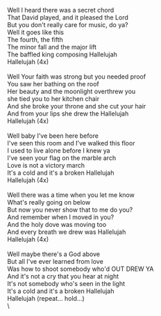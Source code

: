 Well&nbsp;I&nbsp;heard&nbsp;there&nbsp;was&nbsp;a&nbsp;secret&nbsp;chord&nbsp;\
That&nbsp;David&nbsp;played,&nbsp;and&nbsp;it&nbsp;pleased&nbsp;the&nbsp;Lord&nbsp;\
But&nbsp;you&nbsp;don't&nbsp;really&nbsp;care&nbsp;for&nbsp;music,&nbsp;do&nbsp;ya?&nbsp;\
Well&nbsp;it&nbsp;goes&nbsp;like&nbsp;this&nbsp;\
The&nbsp;fourth,&nbsp;the&nbsp;fifth&nbsp;\
The&nbsp;minor&nbsp;fall&nbsp;and&nbsp;the&nbsp;major&nbsp;lift&nbsp;\
The&nbsp;baffled&nbsp;king&nbsp;composing&nbsp;Hallelujah&nbsp;\
Hallelujah&nbsp;(4x)\
\
Well&nbsp;Your&nbsp;faith&nbsp;was&nbsp;strong&nbsp;but&nbsp;you&nbsp;needed&nbsp;proof&nbsp;\
You&nbsp;saw&nbsp;her&nbsp;bathing&nbsp;on&nbsp;the&nbsp;roof&nbsp;\
Her&nbsp;beauty&nbsp;and&nbsp;the&nbsp;moonlight&nbsp;overthrew&nbsp;you&nbsp;\
she&nbsp;tied&nbsp;you&nbsp;to&nbsp;her&nbsp;kitchen&nbsp;chair&nbsp;\
And&nbsp;she&nbsp;broke&nbsp;your&nbsp;throne&nbsp;and&nbsp;she&nbsp;cut&nbsp;your&nbsp;hair&nbsp;\
And&nbsp;from&nbsp;your&nbsp;lips&nbsp;she&nbsp;drew&nbsp;the&nbsp;Hallelujah&nbsp;\
Hallelujah&nbsp;(4x)\
\
Well&nbsp;baby&nbsp;I've&nbsp;been&nbsp;here&nbsp;before\
I've&nbsp;seen&nbsp;this&nbsp;room&nbsp;and&nbsp;I've&nbsp;walked&nbsp;this&nbsp;floor\
I&nbsp;used&nbsp;to&nbsp;live&nbsp;alone&nbsp;before&nbsp;I&nbsp;knew&nbsp;ya&nbsp;\
I've&nbsp;seen&nbsp;your&nbsp;flag&nbsp;on&nbsp;the&nbsp;marble&nbsp;arch\
Love&nbsp;is&nbsp;not&nbsp;a&nbsp;victory&nbsp;march&nbsp;\
It's&nbsp;a&nbsp;cold&nbsp;and&nbsp;it's&nbsp;a&nbsp;broken&nbsp;Hallelujah&nbsp;\
Hallelujah&nbsp;(4x)\
\
Well&nbsp;there&nbsp;was&nbsp;a&nbsp;time&nbsp;when&nbsp;you&nbsp;let&nbsp;me&nbsp;know\
What's&nbsp;really&nbsp;going&nbsp;on&nbsp;below\
But&nbsp;now&nbsp;you&nbsp;never&nbsp;show&nbsp;that&nbsp;to&nbsp;me&nbsp;do&nbsp;you?\
And&nbsp;remember&nbsp;when&nbsp;I&nbsp;moved&nbsp;in&nbsp;you?\
And&nbsp;the&nbsp;holy&nbsp;dove&nbsp;was&nbsp;moving&nbsp;too\
And&nbsp;every&nbsp;breath&nbsp;we&nbsp;drew&nbsp;was&nbsp;Hallelujah\
Hallelujah&nbsp;(4x)\
\
Well&nbsp;maybe&nbsp;there's&nbsp;a&nbsp;God&nbsp;above\
But&nbsp;all&nbsp;I've&nbsp;ever&nbsp;learned&nbsp;from&nbsp;love\
Was&nbsp;how&nbsp;to&nbsp;shoot&nbsp;somebody&nbsp;who'd&nbsp;OUT&nbsp;DREW&nbsp;YA\
And&nbsp;it's&nbsp;not&nbsp;a&nbsp;cry&nbsp;that&nbsp;you&nbsp;hear&nbsp;at&nbsp;night\
It's&nbsp;not&nbsp;somebody&nbsp;who's&nbsp;seen&nbsp;in&nbsp;the&nbsp;light\
It's&nbsp;a&nbsp;cold&nbsp;and&nbsp;it's&nbsp;a&nbsp;broken&nbsp;Hallelujah\
Hallelujah&nbsp;(repeat...&nbsp;hold...)\
\
